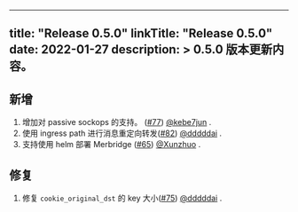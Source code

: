 
---
title: "Release 0.5.0"
linkTitle: "Release 0.5.0"
date: 2022-01-27
description: >
  0.5.0 版本更新内容。
---

## 新增

1. 增加对 passive sockops 的支持。 ([#77](https://github.com/merbridge/merbridge/pull/77)) [@kebe7jun](https://github.com/kebe7jun) .
1. 使用 ingress path 进行消息重定向转发([#82](https://github.com/merbridge/merbridge/pull/82)) [@dddddai](https://github.com/dddddai) .
1. 支持使用 helm 部署 Merbridge ([#65](https://github.com/merbridge/merbridge/pull/65)) [@Xunzhuo](https://github.com/Xunzhuo) .

## 修复

1. 修复 `cookie_original_dst` 的 key 大小([#75](https://github.com/merbridge/merbridge/pull/75)) [@dddddai](https://github.com/dddddai) .
